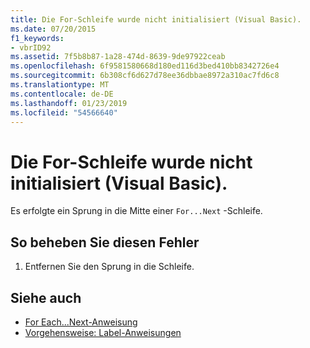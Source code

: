 ```yaml
---
title: Die For-Schleife wurde nicht initialisiert (Visual Basic).
ms.date: 07/20/2015
f1_keywords:
- vbrID92
ms.assetid: 7f5b8b87-1a28-474d-8639-9de97922ceab
ms.openlocfilehash: 6f9581580668d180ed116d3bed410bb8342726e4
ms.sourcegitcommit: 6b308cf6d627d78ee36dbbae8972a310ac7fd6c8
ms.translationtype: MT
ms.contentlocale: de-DE
ms.lasthandoff: 01/23/2019
ms.locfileid: "54566640"
---
```

# <a name="for-loop-not-initialized-visual-basic"></a>Die For-Schleife wurde nicht initialisiert (Visual Basic).
Es erfolgte ein Sprung in die Mitte einer `For...Next` -Schleife.  
  
## <a name="to-correct-this-error"></a>So beheben Sie diesen Fehler  
  
1.  Entfernen Sie den Sprung in die Schleife.  
  
## <a name="see-also"></a>Siehe auch
- [For Each...Next-Anweisung](../../visual-basic/language-reference/statements/for-each-next-statement.md)
- [Vorgehensweise: Label-Anweisungen](../../visual-basic/programming-guide/program-structure/how-to-label-statements.md)
